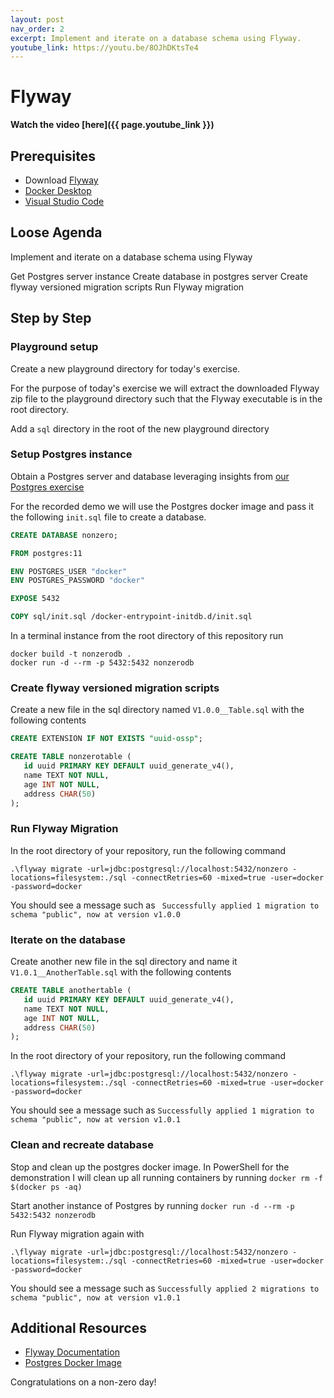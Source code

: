 ```yaml
---
layout: post
nav_order: 2
excerpt: Implement and iterate on a database schema using Flyway.
youtube_link: https://youtu.be/8OJhDKtsTe4
---
```


# Flyway

**Watch the video [here]({{ page.youtube_link }})**

## Prerequisites

- Download [Flyway](https://flywaydb.org/download/community)
- [Docker Desktop](https://hub.docker.com/editions/community/docker-ce-desktop-windows)
- [Visual Studio Code](https://code.visualstudio.com/)

## Loose Agenda

Implement and iterate on a database schema using Flyway

Get Postgres server instance
Create database in postgres server
Create flyway versioned migration scripts
Run Flyway migration


## Step by Step

### Playground setup

Create a new playground directory for today's exercise.

For the purpose of today's exercise we will extract the downloaded Flyway zip file to the playground directory such that the Flyway executable is in the root directory.

Add a `sql` directory in the root of the new playground directory

### Setup Postgres instance

Obtain a Postgres server and database leveraging insights from [our Postgres exercise](https://github.com/Non-Zero-Days/postgres#create-a-database)

For the recorded demo we will use the Postgres docker image and pass it the following `init.sql` file to create a database.

``` sql/init.sql
CREATE DATABASE nonzero;
```

``` Dockerfile
FROM postgres:11

ENV POSTGRES_USER "docker"
ENV POSTGRES_PASSWORD "docker"

EXPOSE 5432

COPY sql/init.sql /docker-entrypoint-initdb.d/init.sql
```

In a terminal instance from the root directory of this repository run 
```
docker build -t nonzerodb .
docker run -d --rm -p 5432:5432 nonzerodb
```

### Create flyway versioned migration scripts

Create a new file in the sql directory named `V1.0.0__Table.sql` with the following contents

``` V1.0.0__Table.sql
CREATE EXTENSION IF NOT EXISTS "uuid-ossp";

CREATE TABLE nonzerotable (
   id uuid PRIMARY KEY DEFAULT uuid_generate_v4(),
   name TEXT NOT NULL,
   age INT NOT NULL,
   address CHAR(50)
);
```

### Run Flyway Migration

In the root directory of your repository, run the following command
```
.\flyway migrate -url=jdbc:postgresql://localhost:5432/nonzero -locations=filesystem:./sql -connectRetries=60 -mixed=true -user=docker -password=docker
```

You should see a message such as 
` Successfully applied 1 migration to schema "public", now at version v1.0.0`

### Iterate on the database

Create another new file in the sql directory and name it `V1.0.1__AnotherTable.sql` with the following contents

``` V1.0.1__AnotherTable.sql
CREATE TABLE anothertable (
   id uuid PRIMARY KEY DEFAULT uuid_generate_v4(),
   name TEXT NOT NULL,
   age INT NOT NULL,
   address CHAR(50)
);
```

In the root directory of your repository, run the following command
```
.\flyway migrate -url=jdbc:postgresql://localhost:5432/nonzero -locations=filesystem:./sql -connectRetries=60 -mixed=true -user=docker -password=docker
```

You should see a message such as
`Successfully applied 1 migration to schema "public", now at version v1.0.1`


### Clean and recreate database

Stop and clean up the postgres docker image. In PowerShell for the demonstration I will clean up all running containers by running `docker rm -f $(docker ps -aq)`

Start another instance of Postgres by running `docker run -d --rm -p 5432:5432 nonzerodb`

Run Flyway migration again with
```
.\flyway migrate -url=jdbc:postgresql://localhost:5432/nonzero -locations=filesystem:./sql -connectRetries=60 -mixed=true -user=docker -password=docker
```

You should see a message such as
`Successfully applied 2 migrations to schema "public", now at version v1.0.1`

## Additional Resources

- [Flyway Documentation](https://flywaydb.org/documentation/)
- [Postgres Docker Image](https://hub.docker.com/_/postgres)

Congratulations on a non-zero day!
